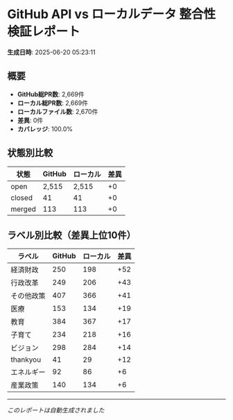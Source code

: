 # GitHub API vs ローカルデータ 整合性検証レポート

**生成日時**: 2025-06-20 05:23:11

## 概要

- **GitHub総PR数**: 2,669件
- **ローカル総PR数**: 2,669件
- **ローカルファイル数**: 2,670件
- **差異**: 0件
- **カバレッジ**: 100.0%

## 状態別比較

| 状態 | GitHub | ローカル | 差異 |
|------|--------|----------|------|
| open | 2,515 | 2,515 | +0 |
| closed | 41 | 41 | +0 |
| merged | 113 | 113 | +0 |

## ラベル別比較（差異上位10件）

| ラベル | GitHub | ローカル | 差異 |
|--------|--------|----------|------|
| 経済財政 | 250 | 198 | +52 |
| 行政改革 | 249 | 206 | +43 |
| その他政策 | 407 | 366 | +41 |
| 医療 | 153 | 134 | +19 |
| 教育 | 384 | 367 | +17 |
| 子育て | 234 | 218 | +16 |
| ビジョン | 298 | 284 | +14 |
| thankyou | 41 | 29 | +12 |
| エネルギー | 92 | 86 | +6 |
| 産業政策 | 140 | 134 | +6 |

---
*このレポートは自動生成されました*